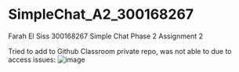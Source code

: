 # SimpleChat_A2_300168267
Farah El Siss 
300168267 
Simple Chat Phase 2 Assignment  2 

Tried to add to Github Classroom private repo, was not able to due to access issues: 
![image](https://github.com/user-attachments/assets/7ecd0d3e-8c5e-46dd-ab15-56dfcf47b7dd)
